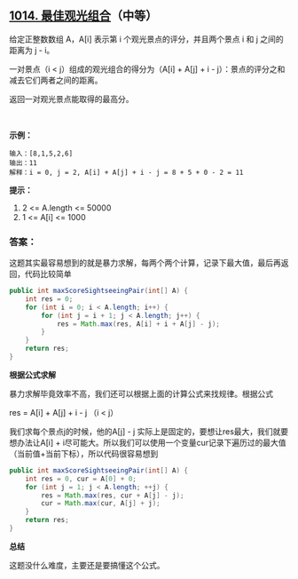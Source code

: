 ## [1014. 最佳观光组合](https://leetcode-cn.com/problems/best-sightseeing-pair/)（中等）

给定正整数数组 A，A[i] 表示第 i 个观光景点的评分，并且两个景点 i 和 j 之间的距离为 j - i。

一对景点（i < j）组成的观光组合的得分为（A[i] + A[j] + i - j）：景点的评分之和减去它们两者之间的距离。

返回一对观光景点能取得的最高分。	

​	



**示例：**

```
输入：[8,1,5,2,6]
输出：11
解释：i = 0, j = 2, A[i] + A[j] + i - j = 8 + 5 + 0 - 2 = 11
```

**提示：**

1. 2 <= A.length <= 50000
2. 1 <= A[i] <= 1000

### 答案：

这题其实最容易想到的就是暴力求解，每两个两个计算，记录下最大值，最后再返回，代码比较简单

```java
public int maxScoreSightseeingPair(int[] A) {
    int res = 0;
    for (int i = 0; i < A.length; i++) {
        for (int j = i + 1; j < A.length; j++) {
            res = Math.max(res, A[i] + i + A[j] - j);
        }
    }
    return res;
}
```



**根据公式求解**

暴力求解毕竟效率不高，我们还可以根据上面的计算公式来找规律。根据公式

res = A[i] + A[j] + i - j （i < j）

我们求每个景点j的时候，他的A[j] - j 实际上是固定的，要想让res最大，我们就要想办法让A[i] + i尽可能大。所以我们可以使用一个变量cur记录下遍历过的最大值（当前值+当前下标），所以代码很容易想到

```java
public int maxScoreSightseeingPair(int[] A) {
    int res = 0, cur = A[0] + 0;
    for (int j = 1; j < A.length; ++j) {
        res = Math.max(res, cur + A[j] - j);
        cur = Math.max(cur, A[j] + j);
    }
    return res;
}
```



**总结**

这题没什么难度，主要还是要搞懂这个公式。
